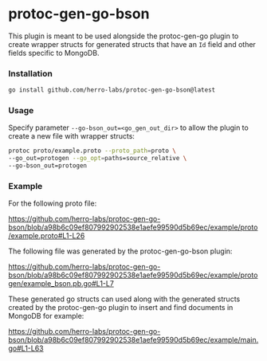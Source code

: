 # protoc-gen-go-bson

This plugin is meant to be used alongside the protoc-gen-go plugin to create wrapper structs for generated structs that have an ``Id`` field and other fields specific to MongoDB.

### Installation

```bash
go install github.com/herro-labs/protoc-gen-go-bson@latest
```

### Usage

Specify parameter ``--go-bson_out=<go_gen_out_dir>`` to allow the plugin to create a new file with wrapper structs:

```bash
protoc proto/example.proto --proto_path=proto \
--go_out=protogen --go_opt=paths=source_relative \
--go-bson_out=protogen
```

### Example

For the following proto file:

https://github.com/herro-labs/protoc-gen-go-bson/blob/a98b6c09ef807992902538e1aefe99590d5b69ec/example/proto/example.proto#L1-L26

The following file was generated by the protoc-gen-go-bson plugin:

https://github.com/herro-labs/protoc-gen-go-bson/blob/a98b6c09ef807992902538e1aefe99590d5b69ec/example/protogen/example_bson.pb.go#L1-L7

These generated go structs can used along with the generated structs created by the protoc-gen-go plugin to insert and find documents in MongoDB for example:

https://github.com/herro-labs/protoc-gen-go-bson/blob/a98b6c09ef807992902538e1aefe99590d5b69ec/example/main.go#L1-L63